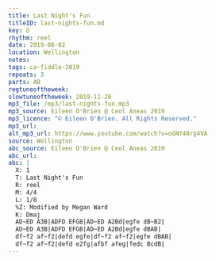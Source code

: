 ```yaml
---
title: Last Night's Fun
titleID: last-nights-fun.md
key: D
rhythm: reel
date: 2019-06-02
location: Wellington
notes:
tags: ca-fiddle-2019
repeats: 3
parts: AB
regtuneoftheweek:
slowtuneoftheweek: 2019-11-20
mp3_file: /mp3/last-nights-fun.mp3
mp3_source: Eileen O'Brien @ Ceol Aneas 2019
mp3_licence: "© Eileen O'Brien. All Rights Reserved."
mp3_url:
alt_mp3_url: https://www.youtube.com/watch?v=oGNY40rg4VA
source: Wellington
abc_source: Eileen O'Brien @ Ceol Aneas 2019
abc_url:
abc: |
  X: 1
  T: Last Night's Fun
  R: reel
  M: 4/4
  L: 1/8
  %Z: Modified by Megan Ward    
  K: Dmaj
  AD~ED A3B|ADFD EFGB|AD~ED A2Bd|egfe dB~B2|
  AD~ED A3B|ADFD EFGB|AD~ED A2Bd|egfe dBAB|
  df~f2 af~f2|defd egfe|df~f2 af~f2|egfe dBAB|
  df~f2 af~f2|defd e2fg|afbf afeg|fedc BcdB|
---
```

